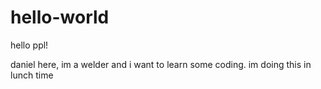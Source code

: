 # hello-world

hello ppl!

daniel here, im a welder and i want to learn some coding.
im doing this in lunch time
